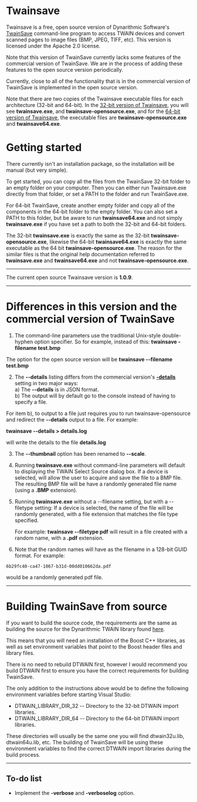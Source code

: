 # Twainsave
Twainsave is a free, open source version of Dynarithmic Software's [TwainSave](http://www.dynarithmic.com/onlinehelp5/twainsave_opensource/Introduction.html) command-line program to access TWAIN devices and convert scanned pages to image files (BMP, JPEG, TIFF, etc).  This version is licensed under the Apache 2.0 license.  

Note that this version of TwainSave currently lacks some features of the commercial version of TwainSave.  We are in the process of adding these features to the open source version periodically.  

Currently, close to all of the functionality that is in the commercial version of TwainSave is implemented in the open source version.  

Note that there are two copies of the Twainsave executable files for each architecture (32-bit and 64-bit).  In the <a href="https://github.com/dynarithmic/twainsave/tree/master/binaries/32-bit" target="_blank">32-bit version of Twainsave</a>, you will see **twainsave.exe**, and **twainsave-opensource.exe**, and for the <a href="https://github.com/dynarithmic/twainsave/tree/master/binaries/64-bit" target="_blank">64-bit version of Twainsave</a>, the executable files are **twainsave-opensource.exe** and **twainsave64.exe**.  

# Getting started
There currently isn't an installation package, so the installation will be manual (but very simple).

To get started, you can copy all the files from the TwainSave 32-bit folder to an empty folder on your computer.  Then you can either run Twainsave.exe directly from that folder, or set a PATH to the folder and run TwainSave.exe.

For 64-bit TwainSave, create another empty folder and copy all of the components in the 64-bit folder to the empty folder.  You can also set a PATH to this folder, but be aware to run **twainsave64.exe** and not simply **twainsave.exe** if you have set a path to both the 32-bit and 64-bit folders.

The 32-bit **twainsave.exe** is exactly the same as the 32-bit **twainsave-opensource.exe**, likewise the 64-bit **twainsave64.exe** is exactly the same executable as the 64 bit **twainsave-opensource.exe**.  The reason for the similar files is that the original help documentation referred to **twainsave.exe** and **twainsave64.exe** and not **twainsave-opensource.exe**.  

----
The current open source Twainsave version is **1.0.9**.

----

# Differences in this version and the commercial version of TwainSave

1) The command-line parameters use the traditional Unix-style double-hyphen option specifier.  So for example, instead of this:
**twainsave -filename test.bmp**

The option for the open source version will be
**twainsave --filename test.bmp**

2) The **--details** listing differs from the commercial version's [**-details**](http://www.dynarithmic.com/onlinehelp/twainsave/_details.htm) setting in two major ways:<br>
    a) The **--details** is in JSON format.  
    b) The output will by default go to the console instead of having to specify a file.  
  
For item b), to output to a file just requires you to run twainsave-opensource and redirect the **--details** output to a file.  For example:  
 
**twainsave --details > details.log**

will write the details to the file **details.log**

3) The **--thumbnail** option has been renamed to **--scale**.

3) Running **twainsave.exe** without command-line parameters will default to displaying the TWAIN Select Source dialog box.  If a device is selected, will allow the user to acquire and save the file to a BMP file.  The resulting BMP file will be have a randomly generated file name (using a **.BMP** extension).  

4) Running **twainsave.exe** without a --filename setting, but with a --filetype setting: If a device is selected, the name of the file will be randomly generated, with a file extension that matches the file type specified.

   For example:
   **twainsave --filetype pdf**
   will result in a file created with a random name, with a **.pdf** extension.
   
6)   Note that the random names will have as the filename in a 128-bit GUID format.  For example:

    6b29fc40-ca47-1067-b31d-00dd010662da.pdf

   would be a randomly generated pdf file.
   

----------

# Building TwainSave from source

If you want to build the source code, the requirements are the same as building the source for the Dynarithmic TWAIN library found [here](https://github.com/dynarithmic/twain_library_source). 

This means that you will need an installation of the Boost C++ libraries, as well as set environment variables that point to the Boost header files and library files.

There is no need to rebuild DTWAIN first, however I would recommend you build DTWAIN first to ensure you have the correct requirements for building TwainSave.    
  
The only addition to the instructions above would be to define the following environment variables before starting Visual Studio:

* DTWAIN_LIBRARY_DIR_32 -- Directory to the 32-bit DTWAIN import libraries.
* DTWAIN_LIBRARY_DIR_64 -- Directory to the 64-bit DTWAIN import libraries.

These directories will usually be the same one you will find dtwain32u.lib, dtwain64u.lib, etc.  The building of TwainSave will be using these environment variables to find the correct DTWAIN import libraries during the build process.

----------

## To-do list

- Implement the **-verbose** and **-verboselog** option.


